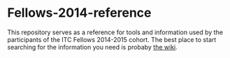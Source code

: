 # Fellows-2014-reference
This repository serves as a reference for tools and information used by the participants of the ITC Fellows 2014-2015 cohort. The best place to start searching for the information you need is probaby [the wiki](https://github.com/Israel-Tech-Challenge/Fellows-2014-reference/wiki).
